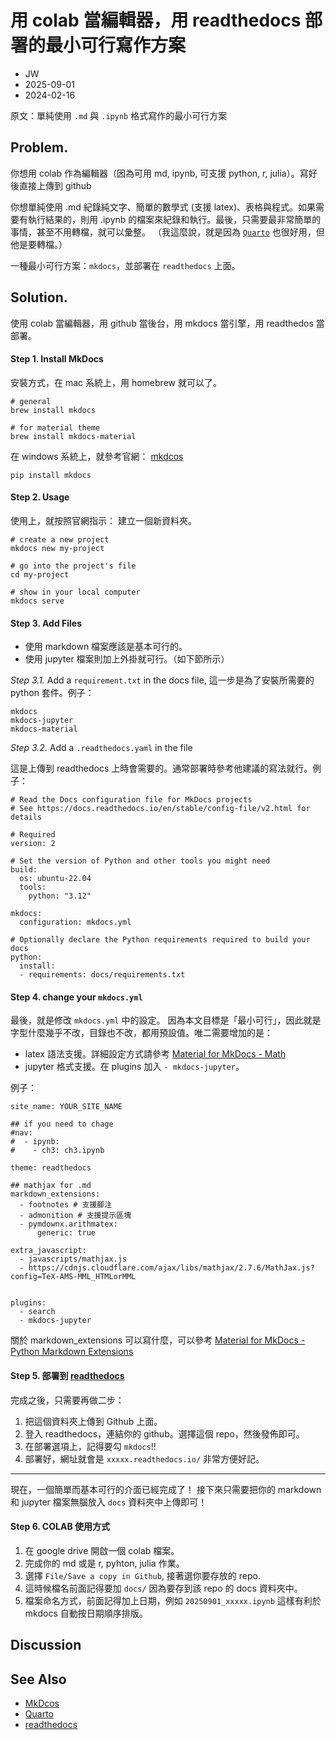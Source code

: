 
# 用 colab 當編輯器，用 readthedocs 部署的最小可行寫作方案


- JW
- 2025-09-01
- 2024-02-16

原文：單純使用 `.md` 與 `.ipynb` 格式寫作的最小可行方案


## Problem.

你想用 colab 作為編輯器（因為可用 md, ipynb, 可支援 python, r, julia）。寫好後直接上傳到 github 

你想單純使用 .md 紀錄純文字、簡單的數學式 (支援 latex)、表格與程式。如果需要有執行結果的，則用 .ipynb 的檔案來紀錄和執行。最後，只需要最非常簡單的事情，甚至不用轉檔，就可以彙整。
（我這麼說，就是因為 [`Quarto`](https://quarto.org/) 也很好用，但他是要轉檔。）

一種最小可行方案：`mkdocs`，並部署在 `readthedocs` 上面。


## Solution.
使用 colab 當編輯器，用 github 當後台，用 mkdocs 當引擎，用 readthedos 當部署。


#### Step 1. Install MkDocs

安裝方式，在 mac 系統上，用 homebrew 就可以了。

```
# general
brew install mkdocs

# for material theme
brew install mkdocs-material
```

在 windows 系統上，就參考官網： [mkdcos](https://www.mkdocs.org/)

```
pip install mkdocs
```

#### Step 2. Usage

使用上，就按照官網指示：
建立一個新資料夾。

```
# create a new project
mkdocs new my-project

# go into the project's file
cd my-project

# show in your local computer
mkdocs serve
```

#### Step 3. Add Files

- 使用 markdown 檔案應該是基本可行的。
- 使用 jupyter 檔案則加上外掛就可行。（如下節所示）

_Step 3.1._ Add a `requirement.txt` in the docs file,
這一步是為了安裝所需要的 python 套件。例子：

```
mkdocs
mkdocs-jupyter
mkdocs-material
```


_Step 3.2._ Add a `.readthedocs.yaml` in the file

這是上傳到 readthedocs 上時會需要的。通常部署時參考他建議的寫法就行。例子：

```
# Read the Docs configuration file for MkDocs projects
# See https://docs.readthedocs.io/en/stable/config-file/v2.html for details

# Required
version: 2

# Set the version of Python and other tools you might need
build:
  os: ubuntu-22.04
  tools:
    python: "3.12"

mkdocs:
  configuration: mkdocs.yml

# Optionally declare the Python requirements required to build your docs
python:
  install:
  - requirements: docs/requirements.txt
```

#### Step 4. change your `mkdocs.yml`

最後，就是修改 `mkdocs.yml` 中的設定。
因為本文目標是「最小可行」，因此就是字型什麼幾乎不改，目錄也不改，都用預設值。唯二需要增加的是：

- latex 語法支援。詳細設定方式請參考 [Material for MkDocs - Math](https://squidfunk.github.io/mkdocs-material/reference/math/)
- jupyter 格式支援。在 plugins 加入 `- mkdocs-jupyter`。

例子：

```
site_name: YOUR_SITE_NAME

## if you need to chage
#nav:
#  - ipynb:
#    - ch3: ch3.ipynb

theme: readthedocs

## mathjax for .md
markdown_extensions:
  - footnotes # 支援腳注
  - admonition # 支援提示區塊
  - pymdownx.arithmatex:
      generic: true

extra_javascript:
  - javascripts/mathjax.js
  - https://cdnjs.cloudflare.com/ajax/libs/mathjax/2.7.6/MathJax.js?config=TeX-AMS-MML_HTMLorMML


plugins:
  - search
  - mkdocs-jupyter

```


關於 markdown_extensions 可以寫什麼，可以參考 [Material for MkDocs - Python Markdown Extensions](https://squidfunk.github.io/mkdocs-material/setup/extensions/python-markdown-extensions/#highlight)

#### Step 5. 部署到 [readthedocs](https://readsthedocs.com/)

完成之後，只需要再做二步：

1. 把這個資料夾上傳到 Github 上面。
2. 登入 readthedocs，連結你的 github。選擇這個 repo，然後發佈即可。
3. 在部署選項上，記得要勾 `mkdocs`!!
4. 部署好，網址就會是 `xxxxx.readthedocs.io/` 非常方便好記。


---

現在，一個簡單而基本可行的介面已經完成了！
接下來只需要把你的 markdown 和 jupyter 檔案無腦放入 `docs` 資料夾中上傳即可！


#### Step 6. COLAB 使用方式

1. 在 google drive 開啟一個 colab 檔案。
2. 完成你的 md 或是 r, pyhton, julia 作業。
3. 選擇 `File/Save a copy in Github`, 接著選你要存放的 repo.
4. 這時候檔名前面記得要加 `docs/` 因為要存到該 repo 的 docs 資料夾中。
5. 檔案命名方式，前面記得加上日期，例如 `20250901_xxxxx.ipynb` 這樣有利於 mkdocs 自動按日期順序排版。

## Discussion



## See Also

- [MkDcos](https://www.mkdocs.org/)
- [Quarto](https://quarto.org/)
- [readthedocs](https://readsthedocs.com/)



